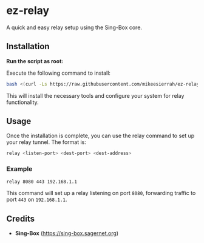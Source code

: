 # ez-relay

A quick and easy relay setup using the Sing-Box core.

## Installation

**Run the script as root:**

Execute the following command to install:

```bash
bash <(curl -Ls https://raw.githubusercontent.com/mikeesierrah/ez-relay/refs/heads/main/ez-relay.sh)
```

This will install the necessary tools and configure your system for relay functionality.

## Usage

Once the installation is complete, you can use the relay command to set up your relay tunnel. The format is:

```bash
relay <listen-port> <dest-port> <dest-address>
```

### Example

```bash
relay 8080 443 192.168.1.1
```

This command will set up a relay listening on port `8080`, forwarding traffic to port `443` on `192.168.1.1`.

## Credits

- **Sing-Box** (https://sing-box.sagernet.org)

